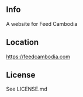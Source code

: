 ## Info
A website for Feed Cambodia

## Location
https://feedcambodia.com

## License
See LICENSE.md
